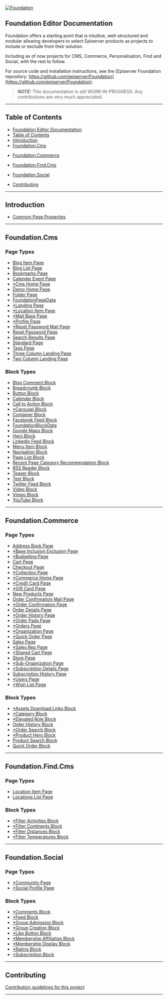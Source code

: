 <a href="https://github.com/episerver/Foundation"><img src="http://ux.episerver.com/images/logo.png" title="Foundation" alt="Foundation"></a>

## Foundation Editor Documentation

Foundation offers a starting point that is intuitive, well-structured and modular allowing developers to select Episerver products as projects to include or exclude from their solution. 

Including as of now projects for CMS, Commerce, Personalisation, Find and Social, with the rest to follow.

For source code and installation instructions, see the [Episerver Foundation repository: https://github.com/episerver/Foundation](https://github.com/episerver/Foundation).

> **_NOTE:_**  This documentation is still WORK-IN-PROGRESS. Any contributions are very much appreciated. 

---

## Table of Contents

- [Foundation Editor Documentation](#foundation-editor-documentation)
- [Table of Contents](#table-of-contents)
- [Introduction](#introduction)
- [Foundation.Cms](#foundationcms)
<!--- [Foundation.Cms.Personalization](#foundationcmspersonalization)-->
- [Foundation.Commerce](#foundationcommerce)
<!--- [Foundation.Commerce.Personalization](#foundationcommercepersonalization)-->
- [Foundation.Find.Cms](#foundationfindcms)
<!--- [Foundation.Find.Commerce](#foundationfindcommerce)-->
- [Foundation.Social](#foundationsocial)
<!--- [Foundation.Campaign](#foundationcampaign)
- [Foundation.Demo](#foundationdemo) -->
- [Contributing](#contributing)

---

## Introduction

- [Common Page Properties](Common%20Page%20Properties.md)

---

## Foundation.Cms

### Page Types

- [Blog Item Page](Foundation.Cms/Page%20Types/Blog%20Item%20Page.md)
- [Blog List Page](Foundation.Cms/Page%20Types/Blog%20List%20Page.md)
- [Bookmarks Page](Foundation.Cms/Page%20Types/Bookmarks%20Page.md)
- [Calendar Event Page](Foundation.Cms/Page%20Types/Calendar%20Event%20Page.md)
- [*Cms Home Page](Foundation.Cms/Page%20Types/Cms%20Home%20Page.md)
- [Demo Home Page](Foundation.Cms/Page%20Types/Demo%20Home%20Page.md)
- [Folder Page](Foundation.Cms/Page%20Types/Folder%20Page.md)
- [FoundationPageData](Foundation.Cms/Page%20Types/Foundation%20Page%20Data.md)
- [*Landing Page](Foundation.Cms/Page%20Types/Landing%20Page.md)
- [*Location Item Page](Foundation.Cms/Page%20Types/Location%20Item%20Page.md)
- [*Mail Base Page](Foundation.Cms/Page%20Types/Mail%20Base%20Page.md)
- [*Profile Page](Foundation.Cms/Page%20Types/Profile%20Base%20Page.md)
- [*Reset Password Mail Page](Foundation.Cms/Page%20Types/Reset%20Password%20Mail%20Page.md)
- [Reset Password Page](Foundation.Cms/Page%20Types/Reset%20Password%20Page.md)
- [Search Results Page](Foundation.Cms/Page%20Types/Search%20Results%20Page.md)
- [Standard Page](Foundation.Cms/Page%20Types/Standard%20Page.md)
- [Tags Page](Foundation.Cms/Page%20Types/Tags%20Page.md)
- [Three Column Landing Page](Foundation.Cms/Page%20Types/Three%20Column%20Landing%20Page.md)
- [Two Column Landing Page](Foundation.Cms/Page%20Types/Two%20Column%20Landing%20Page.md)

### Block Types

- [Blog Comment Block](Foundation.Cms/Block%20Types/Blog%20Comment%20Block.md)
- [Breadcrumb Block](Foundation.Cms/Block%20Types/Breadcrumb%20Block.md)
- [Button Block](Foundation.Cms/Block%20Types/Button%20Block.md)
- [Calendar Block](Foundation.Cms/Block%20Types/Calendar%20Block.md)
- [Call to Action Block](Foundation.Cms/Block%20Types/Call%20To%20Action%20Block.md)
- [*Carousel Block](Foundation.Cms/Block%20Types/Carousel%20Block.md)
- [Container Block](Foundation.Cms/Block%20Types/Container%20Block.md)
- [Facebook Feed Block](Foundation.Cms/Block%20Types/Facebook%20Feed%20Block.md)
- [FoundationBlockData](Foundation.Cms/Block%20Types/Foundation%20Block%20Data.md)
- [Google Maps Block](Foundation.Cms/Block%20Types/Google%20Maps%20Block.md)
- [Hero Block](Foundation.Cms/Block%20Types/Hero%20Block.md)
- [Linkedin Feed Block](Foundation.Cms/Block%20Types/Linkedin%20Feed%20Block.md)
- [Menu Item Block](Foundation.Cms/Block%20Types/Menu%20Item%20Block.md)
- [Navigation Block](Foundation.Cms/Block%20Types/Navigation%20Block.md)
- [Page List Block](Foundation.Cms/Block%20Types/Page%20List%20Block.md)
- [Recent Page Category Recommendation Block](Foundation.Cms/Block%20Types/Recent%20Page%20Category%20Recommendation%20Block.md)
- [RSS Reader Block](Foundation.Cms/Block%20Types/RSS%20Reader%20Block.md)
- [Teaser Block](Foundation.Cms/Block%20Types/Teaser%20Block.md)
- [Text Block](Foundation.Cms/Block%20Types/Text%20Block.md)
- [Twitter Feed Block](Foundation.Cms/Block%20Types/Twitter%20Feed%20Block.md)
- [Video Block](Foundation.Cms/Block%20Types/Video%20Block.md)
- [Vimeo Block](Foundation.Cms/Block%20Types/Vimeo%20Block.md)
- [YouTube Block](Foundation.Cms/Block%20Types/YouTube%20Block.md)

<!-- ### Other Information -->

---

<!-- ## Foundation.Cms.Personalization

### Page Types

### Block Types


### Other Information

--- -->

## Foundation.Commerce

### Page Types
- [Address Book Page](Foundation.Commerce/Page%20Types/Address%20Book%20Page.md)
- [*Base Inclusion Exclusion Page](Foundation.Commerce/Page%20Types/Base%20Inclusion%20Exclusion%20Page.md)
- [*Budgeting Page](Foundation.Commerce/Page%20Types/Budgeting%20Page.md)
- [Cart Page](Foundation.Commerce/Page%20Types/Cart%20Page.md)
- [Checkout Page](Foundation.Commerce/Page%20Types/Checkout%20Page.md)
- [*Collection Page](Foundation.Commerce/Page%20Types/Collection%20Page.md)
- [*Commerce Home Page](Foundation.Commerce/Page%20Types/Commerce%20Home%20Page.md)
- [*Credit Card Page](Foundation.Commerce/Page%20Types/Credict%20Card%20Page.md)
- [*Gift Card Page](Foundation.Commerce/Page%20Types/Credict%20Card%20Page.md)
- [New Products Page](Foundation.Commerce/Page%20Types/New%20Products%20Page.md)
- [Order Confirmation Mail Page](Foundation.Commerce/Page%20Types/Order%20Confirmation%20Mail%20Page.md)
- [*Order Confirmation Page](Foundation.Commerce/Page%20Types/Order%20Confirmation%20Page.md)
- [Order Details Page](Foundation.Commerce/Page%20Types/Order%20Details%20Page.md)
- [*Order History Page](Foundation.Commerce/Page%20Types/Order%History%20Page.md)
- [*Order Pads Page](Foundation.Commerce/Page%20Types/Order%Pads%20Page.md)
- [*Orders Page](Foundation.Commerce/Page%20Types/Orders%Page.md)
- [*Organization Page](Foundation.Commerce/Page%20Types/Organization%20Page.md)
- [*Quick Order Page](Foundation.Commerce/Page%20Types/Quick%20Order%20Page.md)
- [Sales Page](Foundation.Commerce/Page%20Types/Sales%20Page.md)
- [*Sales Rep Page](Foundation.Commerce/Page%20Types/Sales%20Rep%20Page.md)
- [*Shared Cart Page](Foundation.Commerce/Page%20Types/Shared%20Cart%20Page.md)
- [Store Page](Foundation.Commerce/Page%20Types/Store%20Page.md)
- [*Sub-Organization Page](Foundation.Commerce/Page%20Types/Sub-Organization%20Page.md)
- [*Subscription Details Page](Foundation.Commerce/Page%20Types/Subscription%20Details%20Page.md)
- [Subscription History Page](Foundation.Commerce/Page%20Types/Subscription%20History%20Page.md)
- [*Users Page](Foundation.Commerce/Page%20Types/Users%20Page.md)
- [*Wish List Page](Foundation.Commerce/Page%20Types/Wish%20List%20Page.md)

### Block Types
- [*Assets Download Links Block](Foundation.Commerce/Block%20Types/Assets%20Download%20Links%20Block.md)
- [*Category Block](Foundation.Commerce/Block%20Types/Category%20Block.md)
- [*Elevated Role Block](Foundation.Commerce/Block%20Types/Elevated%20Role%20Block.md)
- [Order History Block](Foundation.Commerce/Block%20Types/Order%20History%20Block.md)
- [*Order Search Block](Foundation.Commerce/Block%20Types/Order%20Search%20Block.md)
- [*Product Hero Block](Foundation.Commerce/Block%20Types/Product%20Hero%20Block.md)
- [Product Search Block](Foundation.Commerce/Block%20Types/Product%20Search%20Block.md)
- [Quick Order Block](Foundation.Commerce/Block%20Types/Quick%20Order%20Block.md)

<!-- ### Other Information -->

---

<!--## Foundation.Commerce.Personalization

### Page Types

### Block Types

### Other Information

--- -->

## Foundation.Find.Cms

### Page Types
- [Location Item Page](Foundation.Find.Cms/Page%20Types/Location%20Item%20Page.md)
- [Locations List Page](Foundation.Find.Cms/Page%20Types/Locations%20List%20Page.md)

### Block Types
- [*Filter Activities Block](Foundation.Find.Cms/Block%20Types/Filter%20Activities%20Block.md)
- [*Filter Continents Block](Foundation.Find.Cms/Block%20Types/Filter%20Continents%20Block.md)
- [*Filter Distances Block](Foundation.Find.Cms/Block%20Types/Filter%20Distances%20Block.md)
- [*Filter Temperatures Block](Foundation.Find.Cms/Block%20Types/Filter%20Temperatures%20Block.md)

<!-- ### Other Information -->

---

<!-- ## Foundation.Find.Commerce

### Page Types

### Block Types

### Other Information

--- -->

## Foundation.Social

### Page Types

- [*Community Page](Foundation.Social/Page%20Types/Community%20Page.md)
- [*Social Profile Page](Foundation.Social/Page%20Types/Social%20Profile%20Page.md)


### Block Types
- [*Comments Block](Foundation.Social/Block%20Types/Comments%20Block.md)
- [*Feed Block](Foundation.Social/Block%20Types/Feed%20Block.md)
- [*Group Admission Block](Foundation.Social/Block%20Types/Group%20Admission%20Block.md)
- [*Group Creation Block](Foundation.Social/Block%20Types/Group%20Creation%20Block.md)
- [*Like Button Block](Foundation.Social/Block%20Types/Like%20Button%20Block.md)
- [*Membership Affiliation Block](Foundation.Social/Block%20Types/Membership%20Affiliation%20Block.md)
- [*Membership Display Block](Foundation.Social/Block%20Types/Membership%20Display%20Block.md)
- [*Rating Block](Foundation.Social/Block%20Types/Rating%20Block.md)
- [*Subscription Block](Foundation.Social/Block%20Types/Subscription%20Block.md)



<!-- ### Other Information -->

---

<!-- ## Foundation.Campaign

### Page Types

### Block Types

### Other Information

---

## Foundation.Demo

### Page Types

### Block Types

### Other Information

--- -->

## Contributing
[Contribution guidelines for this project](docs/CONTRIBUTING.md)

---
